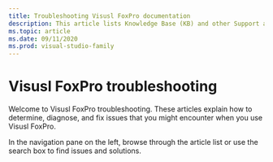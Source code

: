 ```yaml
---
title: Troubleshooting Visusl FoxPro documentation
description: This article lists Knowledge Base (KB) and other Support articles for Visusl FoxPro.
ms.topic: article
ms.date: 09/11/2020
ms.prod: visual-studio-family
---
```

# Visusl FoxPro troubleshooting

Welcome to Visusl FoxPro troubleshooting. These articles explain how to determine, diagnose, and fix issues that you might encounter when you use Visusl FoxPro.

In the navigation pane on the left, browse through the article list or use the search box to find issues and solutions.
